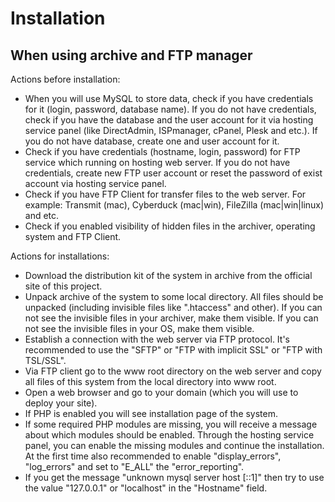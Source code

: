 

Installation
=====================================================================

When using archive and FTP manager
---------------------------------------------------------------------

Actions before installation:
- When you will use MySQL to store data, check if you have
  credentials for it (login, password, database name).
  If you do not have credentials, check if you have the database and
  the user account for it via hosting service panel (like
  DirectAdmin, ISPmanager, cPanel, Plesk and etc.).
  If you do not have database, create one and user account for it.
- Check if you have credentials (hostname, login, password)
  for FTP service which running on hosting web server.
  If you do not have credentials, create new FTP user account
  or reset the password of exist account via hosting service panel.
- Check if you have FTP Client for transfer files
  to the web server. For example: Transmit (mac),
  Cyberduck (mac|win), FileZilla (mac|win|linux) and etc.  
- Check if you enabled visibility of hidden files
  in the archiver, operating system and FTP Client.

Actions for installations:
- Download the distribution kit of the system in archive from the
  official site of this project.
- Unpack archive of the system to some local directory.
  All files should be unpacked (including invisible files like ".htaccess" and other).
  If you can not see the invisible files in your archiver, make them visible.
  If you can not see the invisible files in your OS, make them visible.
- Establish a connection with the web server via FTP protocol.
  It's recommended to use the "SFTP" or "FTP with implicit SSL" or
  "FTP with TSL/SSL".
- Via FTP client go to the www root directory on the web server
  and copy all files of this system from the local directory
  into www root.
- Open a web browser and go to your domain (which you
  will use to deploy your site).
- If PHP is enabled you will see installation page of the system.
- If some required PHP modules are missing, you will receive
  a message about which modules should be enabled.
  Through the hosting service panel, you can enable the missing
  modules and continue the installation.
  At the first time also recommended to enable "display_errors",
  "log_errors" and set to "E_ALL" the "error_reporting".
- If you get the message "unknown mysql server host [::1]" then try
  to use the value "127.0.0.1" or "localhost" in the "Hostname" field.


